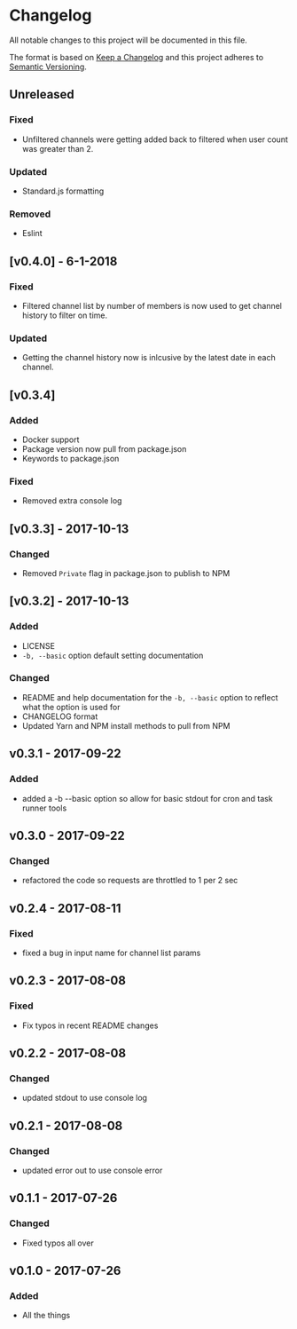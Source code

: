 # Changelog

All notable changes to this project will be documented in this file.

The format is based on [Keep a Changelog](http://keepachangelog.com/en/1.0.0/)
and this project adheres to [Semantic Versioning](http://semver.org/spec/v2.0.0.html).

## Unreleased

### Fixed

- Unfiltered channels were getting added back to filtered when user count was greater than 2.

### Updated

- Standard.js formatting

### Removed

- Eslint

## [v0.4.0] - 6-1-2018

### Fixed

- Filtered channel list by number of members is now used to get channel history to filter on time.

### Updated

- Getting the channel history now is inlcusive by the latest date in each channel.

## [v0.3.4]

### Added

- Docker support
- Package version now pull from package.json
- Keywords to package.json

### Fixed

- Removed extra console log

## [v0.3.3] - 2017-10-13

### Changed

- Removed `Private` flag in package.json to publish to NPM

## [v0.3.2] - 2017-10-13

### Added

- LICENSE
- `-b, --basic` option default setting documentation

### Changed

- README and help documentation for the `-b, --basic` option to reflect what the option is used for
- CHANGELOG format
- Updated Yarn and NPM install methods to pull from NPM

## v0.3.1 - 2017-09-22

### Added

- added a -b --basic option so allow for basic stdout for cron and task runner tools

## v0.3.0 - 2017-09-22

### Changed

 - refactored the code so requests are throttled to 1 per 2 sec

## v0.2.4 - 2017-08-11

### Fixed

- fixed a bug in input name for channel list params

## v0.2.3 - 2017-08-08

### Fixed

- Fix typos in recent README changes

## v0.2.2 - 2017-08-08

### Changed

- updated stdout to use console log

## v0.2.1 - 2017-08-08

### Changed

- updated error out to use console error

## v0.1.1 - 2017-07-26

### Changed

- Fixed typos all over

## v0.1.0 - 2017-07-26

### Added

- All the things
